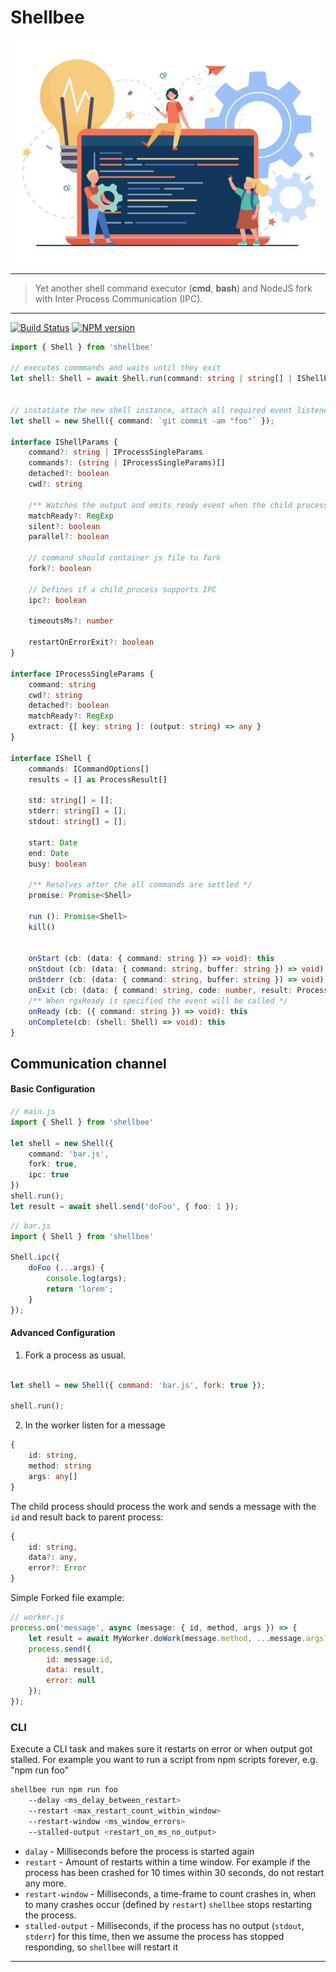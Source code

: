 # Shellbee

<p align='center'>
    <img src='assets/background.jpg'/>
</p>

----
> Yet another shell command executor (**cmd**, **bash**) and NodeJS fork with Inter Process Communication (IPC).

----

[![Build Status](https://api.travis-ci.com/atmajs/shellbee.svg?branch=master)](https://app.travis-ci.com/github/atmajs/shellbee)
[![NPM version](https://badge.fury.io/js/shellbee.svg)](http://badge.fury.io/js/shellbee)



```ts
import { Shell } from 'shellbee'

// executes commmands and waits until they exit
let shell: Shell = await Shell.run(command: string | string[] | IShellParams);


// instatiate the new shell instance, attach all required event listeners, etc, and later call `run` to start executing
let shell = new Shell({ command: `git commit -am "foo"` });

interface IShellParams {
    command?: string | IProcessSingleParams
    commands?: (string | IProcessSingleParams)[]
    detached?: boolean
    cwd?: string

    /** Watches the output and emits ready event when the child process prints expected text to the std */
    matchReady?: RegExp
    silent?: boolean
    parallel?: boolean

    // command should container js file to fork
    fork?: boolean

    // Defines if a child_process supports IPC
    ipc?: boolean

    timeoutsMs?: number

    restartOnErrorExit?: boolean
}

interface IProcessSingleParams {
    command: string
    cwd?: string
    detached?: boolean
    matchReady?: RegExp
    extract: {[ key: string ]: (output: string) => any }
}

interface IShell {
    commands: ICommandOptions[]
    results = [] as ProcessResult[]

    std: string[] = [];
    stderr: string[] = [];
    stdout: string[] = [];

    start: Date
    end: Date
    busy: boolean

    /** Resolves after the all commands are settled */
    promise: Promise<Shell>

    run (): Promise<Shell>
    kill()


    onStart (cb: (data: { command: string }) => void): this
    onStdout (cb: (data: { command: string, buffer: string }) => void): this
    onStderr (cb: (data: { command: string, buffer: string }) => void): this
    onExit (cb: (data: { command: string, code: number, result: ProcessResult }) => void): this
    /** When rgxReady is specified the event will be called */
    onReady (cb: ({ command: string }) => void): this
    onComplete(cb: (shell: Shell) => void): this
}
```


## Communication channel

#### Basic Configuration

```ts
// main.js
import { Shell } from 'shellbee'

let shell = new Shell({
    command: 'bar.js',
    fork: true,
    ipc: true
})
shell.run();
let result = await shell.send('doFoo', { foo: 1 });
```


```ts
// bar.js
import { Shell } from 'shellbee'

Shell.ipc({
    doFoo (...args) {
        console.log(args);
        return 'lorem';
    }
});
```


#### Advanced Configuration

1. Fork a process as usual.
```js

let shell = new Shell({ command: 'bar.js', fork: true });

shell.run();

```

2. In the worker listen for a message

```ts
{
    id: string,
    method: string
    args: any[]
}
```

The child process should process the work and sends a message with the `id` and result back to parent process:

```ts
{
    id: string,
    data?: any,
    error?: Error
}
```

Simple Forked file example:

```js
// worker.js
process.on('message', async (message: { id, method, args }) => {
    let result = await MyWorker.doWork(message.method, ...message.args);
    process.send({
        id: message.id,
        data: result,
        error: null
    });
});
```


### CLI

Execute a CLI task and makes sure it restarts on error or when output got stalled. For example you want to run a script from npm scripts forever, e.g. "npm run foo"

```bash
shellbee run npm run foo
    --delay <ms_delay_between_restart>
    --restart <max_restart_count_within_window>
    --restart-window <ms_window_errors>
    --stalled-output <restart_on_ms_no_output>
```

- `dalay` - Milliseconds before the process is started again
- `restart` - Amount of restarts within a time window. For example if the process has been crashed for 10 times within 30 seconds, do not restart any more.
- `restart-window` - Milliseconds, a time-frame to count crashes in, when to many crashes occur (defined by `restart`) `shellbee` stops restarting the process.
- `stalled-output` - Milliseconds, if the process has no output (`stdout`, `stderr`) for this time, then we assume the process has stopped responding, so `shellbee` will restart it

---
